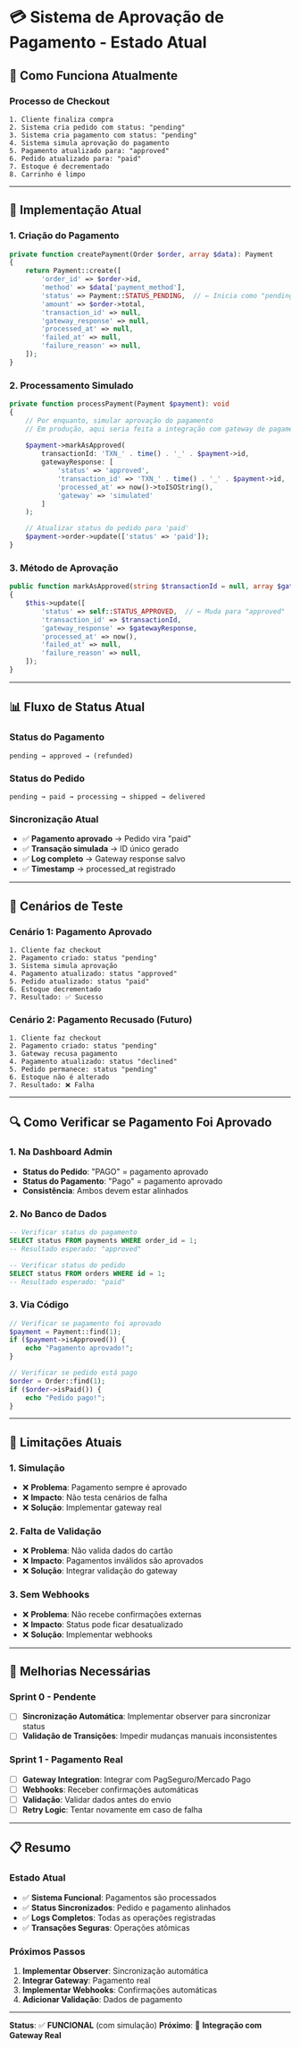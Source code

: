# 💳 Sistema de Aprovação de Pagamento - Estado Atual

## 🎯 **Como Funciona Atualmente**

### **Processo de Checkout**
```
1. Cliente finaliza compra
2. Sistema cria pedido com status: "pending"
3. Sistema cria pagamento com status: "pending"
4. Sistema simula aprovação do pagamento
5. Pagamento atualizado para: "approved"
6. Pedido atualizado para: "paid"
7. Estoque é decrementado
8. Carrinho é limpo
```

---

## 🔧 **Implementação Atual**

### **1. Criação do Pagamento**
```php
private function createPayment(Order $order, array $data): Payment
{
    return Payment::create([
        'order_id' => $order->id,
        'method' => $data['payment_method'],
        'status' => Payment::STATUS_PENDING,  // ← Inicia como "pending"
        'amount' => $order->total,
        'transaction_id' => null,
        'gateway_response' => null,
        'processed_at' => null,
        'failed_at' => null,
        'failure_reason' => null,
    ]);
}
```

### **2. Processamento Simulado**
```php
private function processPayment(Payment $payment): void
{
    // Por enquanto, simular aprovação do pagamento
    // Em produção, aqui seria feita a integração com gateway de pagamento
    
    $payment->markAsApproved(
        transactionId: 'TXN_' . time() . '_' . $payment->id,
        gatewayResponse: [
            'status' => 'approved',
            'transaction_id' => 'TXN_' . time() . '_' . $payment->id,
            'processed_at' => now()->toISOString(),
            'gateway' => 'simulated'
        ]
    );

    // Atualizar status do pedido para 'paid'
    $payment->order->update(['status' => 'paid']);
}
```

### **3. Método de Aprovação**
```php
public function markAsApproved(string $transactionId = null, array $gatewayResponse = []): void
{
    $this->update([
        'status' => self::STATUS_APPROVED,  // ← Muda para "approved"
        'transaction_id' => $transactionId,
        'gateway_response' => $gatewayResponse,
        'processed_at' => now(),
        'failed_at' => null,
        'failure_reason' => null,
    ]);
}
```

---

## 📊 **Fluxo de Status Atual**

### **Status do Pagamento**
```
pending → approved → (refunded)
```

### **Status do Pedido**
```
pending → paid → processing → shipped → delivered
```

### **Sincronização Atual**
- ✅ **Pagamento aprovado** → Pedido vira "paid"
- ✅ **Transação simulada** → ID único gerado
- ✅ **Log completo** → Gateway response salvo
- ✅ **Timestamp** → processed_at registrado

---

## 🎯 **Cenários de Teste**

### **Cenário 1: Pagamento Aprovado**
```
1. Cliente faz checkout
2. Pagamento criado: status "pending"
3. Sistema simula aprovação
4. Pagamento atualizado: status "approved"
5. Pedido atualizado: status "paid"
6. Estoque decrementado
7. Resultado: ✅ Sucesso
```

### **Cenário 2: Pagamento Recusado (Futuro)**
```
1. Cliente faz checkout
2. Pagamento criado: status "pending"
3. Gateway recusa pagamento
4. Pagamento atualizado: status "declined"
5. Pedido permanece: status "pending"
6. Estoque não é alterado
7. Resultado: ❌ Falha
```

---

## 🔍 **Como Verificar se Pagamento Foi Aprovado**

### **1. Na Dashboard Admin**
- **Status do Pedido**: "PAGO" = pagamento aprovado
- **Status do Pagamento**: "Pago" = pagamento aprovado
- **Consistência**: Ambos devem estar alinhados

### **2. No Banco de Dados**
```sql
-- Verificar status do pagamento
SELECT status FROM payments WHERE order_id = 1;
-- Resultado esperado: "approved"

-- Verificar status do pedido
SELECT status FROM orders WHERE id = 1;
-- Resultado esperado: "paid"
```

### **3. Via Código**
```php
// Verificar se pagamento foi aprovado
$payment = Payment::find(1);
if ($payment->isApproved()) {
    echo "Pagamento aprovado!";
}

// Verificar se pedido está pago
$order = Order::find(1);
if ($order->isPaid()) {
    echo "Pedido pago!";
}
```

---

## 🚨 **Limitações Atuais**

### **1. Simulação**
- ❌ **Problema**: Pagamento sempre é aprovado
- ❌ **Impacto**: Não testa cenários de falha
- ❌ **Solução**: Implementar gateway real

### **2. Falta de Validação**
- ❌ **Problema**: Não valida dados do cartão
- ❌ **Impacto**: Pagamentos inválidos são aprovados
- ❌ **Solução**: Integrar validação do gateway

### **3. Sem Webhooks**
- ❌ **Problema**: Não recebe confirmações externas
- ❌ **Impacto**: Status pode ficar desatualizado
- ❌ **Solução**: Implementar webhooks

---

## 🔄 **Melhorias Necessárias**

### **Sprint 0 - Pendente**
- [ ] **Sincronização Automática**: Implementar observer para sincronizar status
- [ ] **Validação de Transições**: Impedir mudanças manuais inconsistentes

### **Sprint 1 - Pagamento Real**
- [ ] **Gateway Integration**: Integrar com PagSeguro/Mercado Pago
- [ ] **Webhooks**: Receber confirmações automáticas
- [ ] **Validação**: Validar dados antes do envio
- [ ] **Retry Logic**: Tentar novamente em caso de falha

---

## 📋 **Resumo**

### **Estado Atual**
- ✅ **Sistema Funcional**: Pagamentos são processados
- ✅ **Status Sincronizados**: Pedido e pagamento alinhados
- ✅ **Logs Completos**: Todas as operações registradas
- ✅ **Transações Seguras**: Operações atômicas

### **Próximos Passos**
1. **Implementar Observer**: Sincronização automática
2. **Integrar Gateway**: Pagamento real
3. **Implementar Webhooks**: Confirmações automáticas
4. **Adicionar Validação**: Dados de pagamento

---

**Status**: ✅ **FUNCIONAL** (com simulação)
**Próximo**: 🔄 **Integração com Gateway Real**
